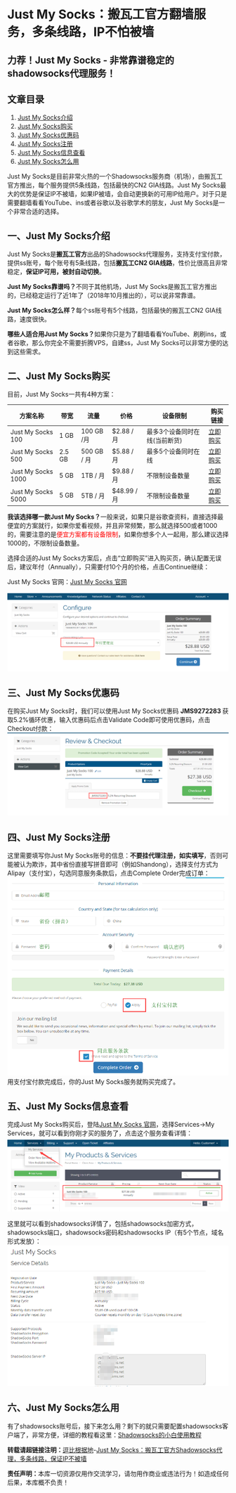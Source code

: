 <h1>Just My Socks：搬瓦工官方翻墙服务，多条线路，IP不怕被墙</h1>
<h2>力荐！Just My Socks - 非常靠谱稳定的shadowsocks代理服务！</h2>
<h2>文章目录</h2>
 <ol id="content-index-contents" ><li><a href="#Just%20My%20Socks%E4%BB%8B%E7%BB%8D" data-original-title="Just My Socks介绍"><span>Just My Socks介绍</span></a></li><li><a href="#Just%20My%20Socks%E8%B4%AD%E4%B9%B0" data-original-title="Just My Socks购买"><span>Just My Socks购买</span></a></li><li><a href="#Just%20My%20Socks%E4%BC%98%E6%83%A0%E7%A0%81" data-original-title="Just My Socks优惠码"><span>Just My Socks优惠码</span></a></li><li><a href="#Just%20My%20Socks%E6%B3%A8%E5%86%8C" data-original-title="Just My Socks注册"><span>Just My Socks注册</span></a></li><li><a href="#Just%20My%20Socks%E4%BF%A1%E6%81%AF%E6%9F%A5%E7%9C%8B" data-original-title="Just My Socks信息查看"><span>Just My Socks信息查看</span></a></li><li><a href="#Just%20My%20Socks%E6%80%8E%E4%B9%88%E7%94%A8" data-original-title="Just My Socks怎么用"><span>Just My Socks怎么用</span></a></li></ol>
 <p>Just My Socks是目前非常火热的一个Shadowsocks服务商（机场），由搬瓦工官方推出，每个服务提供5条线路，包括最快的CN2 GIA线路。Just My Socks最大的优势是保证IP不被墙，如果IP被墙，会自动更换新的可用IP给用户。对于只是需要翻墙看看YouTube、ins或者谷歌以及谷歌学术的朋友，Just My Socks是一个非常合适的选择。</p>
 <h2 id="Just My Socks介绍"><span id="Just_My_Socks">一、Just My Socks介绍</span></h2>
 <p>Just My Socks是<strong>搬瓦工官方</strong>出品的Shadowsocks代理服务，支持支付宝付款，提供ss账号，每个账号有5条线路，包括<strong>搬瓦工CN2 GIA线路</strong>，性价比很高且非常稳定，<strong>保证IP可用，被封自动切换</strong>。</p>
 <p><strong>Just My Socks靠谱吗？</strong>不同于其他机场，Just My Socks是搬瓦工官方推出的，已经稳定运行了近1年了（2018年10月推出的），可以说非常靠谱。</p>
 
 <p><strong>Just My Socks怎么样？</strong>每个ss账号有5个线路，包括最快的搬瓦工CN2 GIA线路，速度很快。</p>
 <p><strong>哪些人适合用Just My Socks？</strong>如果你只是为了翻墙看看YouTube、刷刷ins，或者谷歌，那么你完全不需要折腾VPS，自建ss，Just My Socks可以非常方便的达到这些需求。</p>
 <h2 id="Just My Socks购买"><span id="Just_My_Socks-2">二、Just My Socks购买</span></h2>
  <p>目前，Just My Socks一共有4种方案：</p>
 <table id="tablepress-1">
 <thead>
 <tr>
 <th>方案名称</th>
 <th>带宽</th>
 <th>流量</th>
 <th>价格</th>
 <th>设备限制</th>
 <th>购买链接</th>
 </tr>
 </thead>
 <tbody>
 <tr>
 <td>Just My Socks 100</td>
 <td>1 GB</td>
 <td>100 GB /月</td>
 <td>$2.88 / 月</td>
 <td>最多3个设备同时在线(当前断货)</td>
 <td><a rel="nofollow" href="https://lihi1.com/vbBxA" data-original-title="">立即购买</a></td>
 </tr>
 <tr>
 <td>Just My Socks 500</td>
 <td>2.5 GB</td>
 <td>500 GB / 月</td>
 <td>$5.88 / 月</td>
 <td>最多5个设备同时在线</td>
 <td><a rel="nofollow" href="https://lihi1.com/cEsnp" data-original-title="">立即购买</a></td>
 </tr>
 <tr>
 <td>Just My Socks 1000</td>
 <td>5 GB</td>
 <td>1TB / 月</td>
 <td>$9.88 / 月</td>
 <td>不限制设备数量</td>
 <td><a rel="nofollow" href="https://lihi1.com/l28hA" data-original-title="">立即购买</a></td>
 </tr>
 <tr>
 <td>Just My Socks 5000</td>
 <td>5 GB</td>
 <td>5TB / 月</td>
 <td>$48.99 / 月</td>
 <td>不限制设备数量</td>
 <td><a rel="nofollow" href="https://lihi1.com/Tov44" data-original-title="">立即购买</a></td>
 </tr>
 </tbody>
 </table>
 <p><strong>我该选择哪一款Just My Socks？</strong>一般来说，如果只是谷歌查资料，直接选择最便宜的方案就行，如果你爱看视频，并且非常频繁，那么就选择500或者1000的，需要注意的是<span style="color: #ff0000;">便宜方案都有设备限制</span>，如果你想多个人一起用，那么建议选择1000的，不限制设备数量。</p>
 
 <p>选择合适的Just My Socks方案后，点击“立即购买”进入购买页，确认配置无误后，建议年付（Annually），只需要付10个月的价格，点击Continue继续：<br>
 <p>Just My Socks 官网：<a rel="nofollow" href="https://lihi1.com/l0QrZ">Just My Socks 官网</a></p>
 <img style="max-width:100%" src="images/jms-1.png" alt="Just My Socks 购买教程"></p>
 <h2 id="Just My Socks优惠码"><span id="Just_My_Socks-3">三、Just My Socks优惠码</span></h2>
 <p>在购买Just My Socks时，我们可以使用Just My Socks优惠码 <strong>JMS9272283&nbsp;</strong>获取5.2%循环优惠，输入优惠码后点击Validate Code即可使用优惠码，点击Checkout付款：<br>
 <img style="max-width:100%" src="images/jms-2.png" alt="Just My Socks优惠码"></p>
 <h2 id="Just My Socks注册"><span id="Just_My_Socks-4">四、Just My Socks注册</span></h2>
 <p>这里需要填写你Just My Socks账号的信息：<strong>不要挂代理注册，如实填写</strong>，否则可能被认为欺诈，其中省份直接写拼音即可（例如Shandong），选择支付方式为Alipay（支付宝），勾选同意服务条款后，点击Complete Order完成订单：<br>
 <img style="max-width:100%" src="images/jms-3.png" alt="Just My Socks 注册信息"><br>
 用支付宝付款完成后，你的Just My Socks服务就购买完成了。</p>
 <h2 id="Just My Socks信息查看"><span id="Just_My_Socks-5">五、Just My Socks信息查看</span></h2>
 <p>完成Just My Socks购买后，登陆<a rel="nofollow" href="https://lihi1.com/l0QrZ">Just My Socks 官网</a>，选择Services-&gt;My Services，就可以看到你刚才买的服务了，点击这个服务查看详情：<br>
 <img style="max-width:100%" src="images/jms-4.png" alt="Just My Socks 我的服务"></p>
 <p>这里就可以看到shadowsocks详情了，包括shadowsocks加密方式，shadowsocks端口，shadowsocks密码和shadowsocks IP（有5个节点，域名形式发放）：<br>
 <img style="max-width:100%" src="images/jms-5.png" alt="Just My Socks shadowsocks详情"></p>
 <h2 id="Just My Socks怎么用"><span id="Just_My_Socks-6">六、Just My Socks怎么用</span></h2>
 <p>有了shadowsocks账号后，接下来怎么用？剩下的就只需要配置shadowsocks客户端了，非常方便，详细的教程看这里：<a rel="nofollow" href="https://doubibackup.com/jeptq9ir-2.html" data-original-title="Shadowsocks的小白使用教程">Shadowsocks的小白使用教程</a></p>
<p><strong>转载请超链接注明：</strong><a href="https://doubibackup.com/index.html">逗比根据地</a>-<a href="https://doubibackup.com/bandwagonhost-just-my-socks.html">Just My Socks：搬瓦工官方Shadowsocks代理，多条线路，保证IP不被墙</a></p>
<p><strong>责任声明：</strong>本库一切资源仅用作交流学习，请勿用作商业或违法行为！如造成任何后果，本库概不负责！</p>
